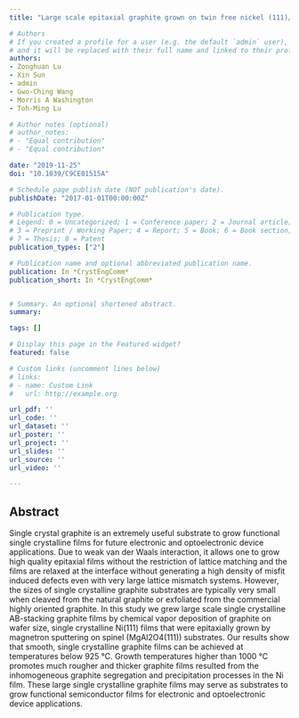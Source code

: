 ```yaml
---
title: "Large scale epitaxial graphite grown on twin free nickel (111)/spinel substrate"

# Authors
# If you created a profile for a user (e.g. the default `admin` user), write the username (folder name) here 
# and it will be replaced with their full name and linked to their profile.
authors:
- Zonghuan Lu
- Xin Sun
- admin
- Gwo-Ching Wang
- Morris A Washington
- Toh-Ming Lu

# Author notes (optional)
# author_notes:
# - "Equal contribution"
# - "Equal contribution"

date: "2019-11-25"
doi: "10.1039/C9CE01515A"

# Schedule page publish date (NOT publication's date).
publishDate: "2017-01-01T00:00:00Z"

# Publication type.
# Legend: 0 = Uncategorized; 1 = Conference paper; 2 = Journal article;
# 3 = Preprint / Working Paper; 4 = Report; 5 = Book; 6 = Book section;
# 7 = Thesis; 8 = Patent
publication_types: ["2"]

# Publication name and optional abbreviated publication name.
publication: In *CrystEngComm*
publication_short: In *CrystEngComm*


# Summary. An optional shortened abstract.
summary:

tags: []

# Display this page in the Featured widget?
featured: false

# Custom links (uncomment lines below)
# links:
# - name: Custom Link
#   url: http://example.org

url_pdf: ''
url_code: ''
url_dataset: ''
url_poster: ''
url_project: ''
url_slides: ''
url_source: ''
url_video: ''

---
```

## Abstract
Single crystal graphite is an extremely useful substrate to grow functional single crystalline films for future electronic and optoelectronic device applications. Due to weak van der Waals interaction, it allows one to grow high quality epitaxial films without the restriction of lattice matching and the films are relaxed at the interface without generating a high density of misfit induced defects even with very large lattice mismatch systems. However, the sizes of single crystalline graphite substrates are typically very small when cleaved from the natural graphite or exfoliated from the commercial highly oriented graphite. In this study we grew large scale single crystalline AB-stacking graphite films by chemical vapor deposition of graphite on wafer size, single crystalline Ni(111) films that were epitaxially grown by magnetron sputtering on spinel (MgAl2O4(111)) substrates. Our results show that smooth, single crystalline graphite films can be achieved at temperatures below 925 °C. Growth temperatures higher than 1000 °C promotes much rougher and thicker graphite films resulted from the inhomogeneous graphite segregation and precipitation processes in the Ni film. These large single crystalline graphite films may serve as substrates to grow functional semiconductor films for electronic and optoelectronic device applications.
